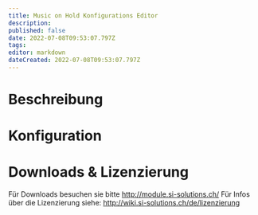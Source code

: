 ```yaml
---
title: Music on Hold Konfigurations Editor
description: 
published: false
date: 2022-07-08T09:53:07.797Z
tags: 
editor: markdown
dateCreated: 2022-07-08T09:53:07.797Z
---
```


# Beschreibung

# Konfiguration

# Downloads & Lizenzierung
Für Downloads besuchen sie bitte http://module.si-solutions.ch/
Für Infos über die Lizenzierung siehe: http://wiki.si-solutions.ch/de/lizenzierung